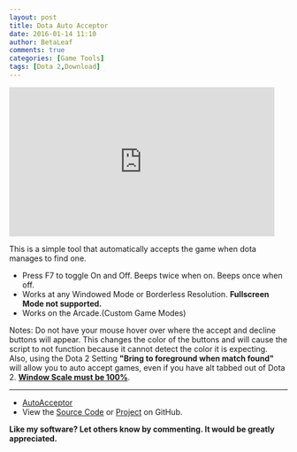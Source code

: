 ```yaml
---
layout: post
title: Dota Auto Acceptor
date: 2016-01-14 11:10
author: BetaLeaf
comments: true
categories: [Game Tools]
tags: [Dota 2,Download]
---
```

<iframe src="https://www.youtube.com/embed/KQzyCS31Zg0?autoplay=1" width="480" height="270" frameborder="0" allowfullscreen="allowfullscreen"></iframe>  

This is a simple tool that automatically accepts the game when dota manages to find one.  

  - Press F7 to toggle On and Off. Beeps twice when on. Beeps once when off.  
  - Works at any Windowed Mode or Borderless Resolution. **Fullscreen Mode not supported.**  
  - Works on the Arcade.(Custom Game Modes)  

Notes: Do not have your mouse hover over where the accept and decline buttons will appear. This changes the color of the buttons and will cause the script to not function because it cannot detect the color it is expecting. Also, using the Dota 2 Setting **"Bring to foreground when match found"** will allow you to auto accept games, even if you have alt tabbed out of Dota 2. **[Window Scale must be 100%](../i/K6nep4m.jpg)**.  

  ---

  - [<i class="fa fa-download"></i> AutoAcceptor](https://github.com/BetaLeaf/Dota-2-Game-Tools/blob/master/AutoAcceptor.exe?raw=true)  
  - View the [<i class="fa fa-code"></i> Source Code](https://github.com/BetaLeaf/Dota-2-Game-Tools/blob/master/AutoAcceptor.au3) or [<i class="fa fa-code-fork"></i> Project](https://github.com/BetaLeaf/Dota-2-Game-Tools) on <i class="fa fa-github"></i> GitHub.  

**Like my software? Let others know by commenting. It would be greatly appreciated.**  